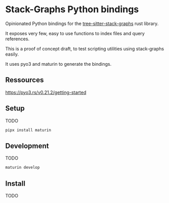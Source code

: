 # Stack-Graphs Python bindings

Opinionated Python bindings for the [tree-sitter-stack-graphs](https://github.com/github/stack-graphs) rust library.

It exposes very few, easy to use functions to index files and query references.

This is a proof of concept draft, to test scripting utilities using stack-graphs easily.

It uses pyo3 and maturin to generate the bindings.

## Ressources

https://pyo3.rs/v0.21.2/getting-started

## Setup

TODO

```bash
pipx install maturin
```

## Development

TODO

```bash
maturin develop
```

## Install

TODO
